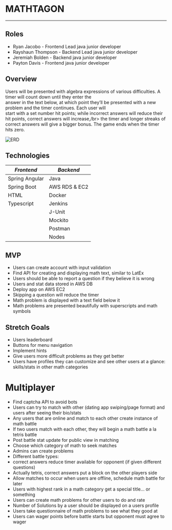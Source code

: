 # MATHTAGON

---
## Roles
- Ryan Jacobo - Frontend Lead java junior developer
- Rayshaun Thompson - Backend Lead java junior developer
- Jeremiah Bolden - Backend java junior developer
- Payton Davis - Frontend java junior developer


## Overview
Users will be presented with algebra expressions of various difficulties. A timer will count down until they enter the </br>
answer in the text below, at which point they’ll be presented with a new problem and the timer continues. Each user will</br>
start with a set number hit points; while incorrect answers will reduce their hit points, correct answers will increase,/br>
the timer and longer streaks of correct answers will give a bigger bonus. The game ends when the timer hits zero.

![ERD ](https://user-images.githubusercontent.com/105669957/175309948-036e7d99-ef3a-42c4-9f93-566a0f3b2e5c.png)

## Technologies
| *Frontend*     | *Backend*     |
|----------------|---------------|
| Spring Angular | Java          |
| Spring Boot    | AWS RDS & EC2 |
| HTML           | Docker        |
| Typescript     | Jenkins       |
 |                | J-Unit        |
 |                | Mockito       |
 |                | Postman       |
 |                | Nodes         |

## MVP
- Users can create account with input validation
- Find API for creating and displaying math text, similar to LatEx
- Users should be able to report a question if they believe it is wrong
- Users and stat data stored in AWS DB
- Deploy app on AWS EC2
- Skipping a question will reduce the timer
- Math problem is displayed with a text field below it
- Math problems are presented beautifully with superscripts and math symbols

	
## Stretch Goals
- Users leaderboard
- Buttons for menu navigation
- Implement hints
- Give users more difficult problems as they get better
- Users have profiles they can customize and see other users at a glance: skills/stats in other math categories

# Multiplayer
- Find captcha API to avoid bots
- Users can try to match with other (dating app swiping/page format) and users after seeing their bio/stats
- Any users that are online and match to each other create instance of math battle
- If two users match with each other, they will begin a math battle a la tetris battle 
- Post battle stat update for public view in matching
- Choose which category of math to seek matches
- Admins can create problems
- Different battle types:
- correct answers reduce timer available for opponent (if given different questions)
- Actually tetris, correct answers put a block on the other players side
- Allow matches to occur when users are offline, schedule math battle for later
- Users with highest rank in a math category get a special title… or something
- Users can create math problems for other users to do and rate
- Number of Solutions by a user should be displayed on a users profile
- Users take questionnaire of math problems to see what they good at
- Users can wager points before battle starts but opponent must agree to wager
